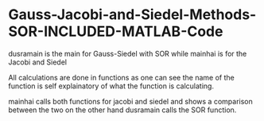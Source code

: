# Gauss-Jacobi-and-Siedel-Methods-SOR-INCLUDED-MATLAB-Code

dusramain is the main for Gauss-Siedel with SOR while mainhai is for the Jacobi and Siedel 

All calculations are done in functions as one can see the name of the function is self explainatory of what the function is calculating. 

mainhai calls both functions for jacobi and siedel and shows a comparison between the two on the other hand dusramain calls the SOR function.
